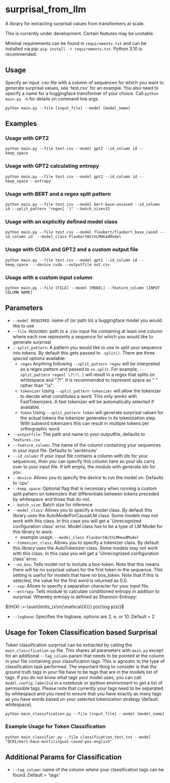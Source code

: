 # surprisal_from_llm
A library for extracting surprisal values from transformers at scale.

This is currently under development. Certain features may be unstable.

Minimal requirements can be found in `requirements.txt` and can be installed via pip: `pip install -r requirements.txt`. Python 3.10 is recommended.

## Usage
Specify an input .csv file with a column of sequences for which you want to generate surprisal values, see 'test.csv' for an example. You also need to specify a name for a huggingface transformer of your choice. Call `python main.py -h` for details on command line args.
```
python main.py --file [input_file] --model [model_name]
```

## Examples

### Usage with GPT2
```
python main.py --file test.csv --model gpt2 --id_column id --keep_space 
```

### Usage with GPT2 calculating entropy
```
python main.py --file test.csv --model gpt2 --id_column id --keep_space --entropy
```


### Usage with BERT and a regex split pattern
```
python main.py --file test.csv --model bert-base-uncased --id_column id --split_pattern "regex[ ']" --batch_size=32 
```

### Usage with an explicitly defined model class
```
python main.py --file test.csv --model flaubert/flaubert_base_cased --id_column id  --model_class FlaubertWithLMHeadModel

```

### Usage with CUDA and GPT2 and a custom output file
```
python main.py --file test.csv --model gpt2 --id_column id --keep_space  --device cuda --outputfile out.csv
```

### Usage with a custom input column
```
python main.py --file [FILE] --model [MODEL] --feature_column [INPUT COLUMN NAME]
```

## Parameters

- `--model REQUIRED`: name of (or path to) a huggingface model you would like to use
- `--file REQUIRED`: path to a .csv input file containing at least one column where each row represents a sequence for which you would like to generate surprisal
- `--split_pattern`: A pattern you would like to use to split your sequence into tokens. By default this gets passed to `.split()`. There are three *special options* available:
  - `regex` Anything following `--split_pattern regex` will be interpreted as a regex pattern and passed to `re.split`. For example, `--split_pattern regex[ \?\!\.]` will result in a regex that splits on whitespace and ".?!". It is recommended to represent space as " " rather than "\s".
  - `tokenizer` Using `--split_pattern tokenizer` will allow the tokenizer to decide what constitutes a word. This only works with FastTokenizers. A fast tokenizer will be automatically selected if available.
  - `token` Using `--split_pattern token` will generate surprisal values for the actual tokens the tokenizer generates in its tokenization step. With subword tokenizers this can result in multiple tokens per orthographic word.
- `--outputfile`: The path and name to your outputfile, defaults to `features.csv`
- `--feature_column`: The name of the column containing your sequences in your input file. Defaults to 'sentences'
- `--id_column`: If your input file contains a column with ids for your sequences, then you can specify this column here so your ids carry over to your input file. If left empty, the module with generate ids for you.
- `--device`: Allows you to specify the device to run the model on. Defaults to 'cpu'
- `--keep_space`: Optional flag that is necessary when running a custom split pattern on tokenizers that differentiate between tokens preceded by whitespace and those that do not.
- `--batch_size`: Batch size for inference
- `--model_class`: Allows you to specify a model class. By default this library uses the AutoModelForCausalLM class. Some models may not work with this class. In this case you will get a 'Unrecognized configuration class' error. Model class has to be a type of LM Model for this library to work.
  - example usage: `--model_class FlaubertWithLMHeadModel`
- `--tokenizer_class`: Allows you to specify a tokenizer class. By default this library uses the AutoTokenizer class. Some models may not work with this class. In this case you will get a 'Unrecognized configuration class' error. 
- `--no_bos`: Tells model not to include a bos-token. Note that this means there will be no surprisal values for the first token in the sequence. This setting is useful for models that have no bos_token. Note that if this is selected, the value for the first word is returned as 0.0.
- `--sep`: Allows to specify a separation character for your input file.
- `--entropy`: Tells module to calculate conditioned entropy in addition to surprisal. Whereby entropy is defined as Shannon-Entropy:

$`{H(X) :=-\sum\limits_{x\in{\mathcal{X}}} p(x)\log p(x)}`$


- `--logbase`: Specifies the logbase, options are 2, e, or 10. Default = 2


## Usage for Token Classification based Surprisal
Token classification surprisal can be extracted by calling the `main_classification.py` file. This shares all parameters with `main.py` except for an additional `--tag_column` param that needs to be pointed at the column in your file containing your classification tags.
This is agnostic to the type of classification task performed. The important thing to consider is that the ground truth tags in your file have to be tags that are in the models list of tags. If you do not know what tags your model uses, you can call `model.config.label2id` in a notebook or ipython environment to get a list of permissible tags.
Please note that currently your tags need to be separated by whitespace and you need to ensure that you have exactly as many tags as you have words based on your selected tokenization strategy (default: whitespace).

```
python main_classification.py --file [input_file] --model [model_name]
```

### Example Usage for Token Classification

```
python main_classifier.py --file classification_test.txt --model "QCRI/bert-base-multilingual-cased-pos-english"
```

## Additional Params for Classification

- `--tag_column`: name of the column where your classification tags can be found. Default = 'tags'
